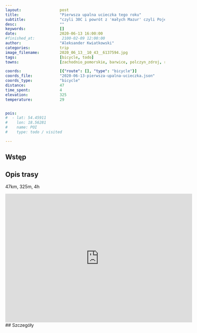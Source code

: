 ```yaml
---
layout:                 post
title:                  "Pierwsza upalna ucieczka tego roku"
subtitle:               "czyli 30C i powrót z 'małych Mazur' czyli Pojezierza Drawskiego"
desc:                   ""
keywords:               []
date:                   2020-06-13 16:00:00
#finished_at:            2100-02-09 12:00:00
author:                 "Aleksander Kwiatkowski"
categories:             trip
image_filename:         2020_06_13__10_43__6137594.jpg
tags:                   [bicycle, todo]
towns:                  [zachodnio_pomorskie, barwice, polczyn_zdroj, rabino]

coords:                 [{"route": [], "type": "bicycle"}]
coords_file:            "2020-06-13-pierwsza-upalna-ucieczka.json"
coords_type:            "bicycle"
distance:               47
time_spent:             4
elevation:              325
temperature:            29


pois:
#  - lat: 54.45911
#    lon: 18.56281
#    name: POI
#    type: todo / visited

---
```



## Wstęp

## Opis trasy

47km, 325m, 4h

<iframe height='405' width='590' frameborder='0' allowtransparency='true' scrolling='no' src='https://www.strava.com/activities/3607353238/embed/b140f936f3a1026a805155035a0ce0dc65b16b15'></iframe>
## Szczegóły
